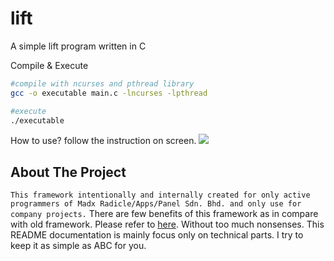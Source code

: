 # lift
A simple lift program written in C

Compile & Execute
```sh
#compile with ncurses and pthread library
gcc -o executable main.c -lncurses -lpthread

#execute
./executable
```

How to use? follow the instruction on screen.
<img src="https://github.madxradicle.com/lift/howto.png">

## About The Project
`This framework intentionally and internally created for only active programmers of Madx Radicle/Apps/Panel Sdn. Bhd. and only use for company projects.`
There are few benefits of this framework as in compare with old framework. Please refer to <a href="https://www.randomsystem.net/main/index">here</a>.
Without too much nonsenses. This README documentation is mainly focus only on technical parts. I try to keep it as simple as ABC for you.
